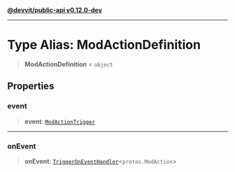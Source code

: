 [**@devvit/public-api v0.12.0-dev**](../README.md)

---

# Type Alias: ModActionDefinition

> **ModActionDefinition** = `object`

## Properties

<a id="event"></a>

### event

> **event**: [`ModActionTrigger`](ModActionTrigger.md)

---

<a id="onevent"></a>

### onEvent

> **onEvent**: [`TriggerOnEventHandler`](TriggerOnEventHandler.md)\<`protos.ModAction`\>

